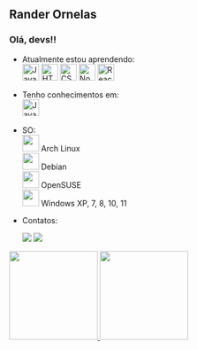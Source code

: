 ## Rander Ornelas
### Olá, devs!!

- Atualmente estou aprendendo:<br>
  <img src="https://cdn.jsdelivr.net/gh/devicons/devicon/icons/javascript/javascript-original.svg" title="Javascript" witdth="30px" height="30px"/>
  <img src="https://cdn.jsdelivr.net/gh/devicons/devicon/icons/html5/html5-original.svg" witdth="30px" title="HTML5" height="30px"/>
  <img src="https://cdn.jsdelivr.net/gh/devicons/devicon/icons/css3/css3-original.svg" witdth="30px" title="CSS3" height="30px"/>
  <img src="https://cdn.jsdelivr.net/gh/devicons/devicon/icons/nodejs/nodejs-original.svg" witdth="30px" title="NodeJS" height="30px"/>
  <img src="https://cdn.jsdelivr.net/gh/devicons/devicon/icons/react/react-original.svg" witdth="30px" title="React" height="30px"/>
<!--   <img src="https://cdn.jsdelivr.net/gh/devicons/devicon/icons/angularjs/angularjs-original.svg" width="30px" title="Angular" height="30px"/> -->

- Tenho conhecimentos em:<br>
	<img src="https://cdn.jsdelivr.net/gh/devicons/devicon/icons/java/java-original.svg" title="Java" witdth="30px" height="30px"/>
<!--   <img src="https://cdn.jsdelivr.net/gh/devicons/devicon/icons/python/python-original.svg" title="Python" witdth="30px" height="30px"/> -->

- SO:<br>
  <img src="https://cdn.jsdelivr.net/gh/devicons/devicon/icons/linux/linux-original.svg" witdth="30px" height="30px"/> Arch Linux <br>
  <img src="https://cdn.jsdelivr.net/gh/devicons/devicon/icons/debian/debian-original.svg" witdth="30px" height="30px"/> Debian <br>
  <img src="https://cdn.jsdelivr.net/gh/devicons/devicon/icons/linux/linux-original.svg" witdth="30px" height="30px"/> OpenSUSE <br>
  <img src="https://cdn.jsdelivr.net/gh/devicons/devicon/icons/windows8/windows8-original.svg" witdth="30px" height="30px"/> Windows XP, 7, 8, 10, 11

- Contatos:<br>
  <div>
  <a href="https://www.linkedin.com/in/randerornelas" target="_blank"><img src="https://img.shields.io/badge/-LinkedIn-%230077B5?style=for-the-badge&logo=linkedin&logoColor=white" target="_blank"></a>   
  <a href="mailto:randerornelas@gmail.com"><img src="https://img.shields.io/badge/Gmail-D14836?style=for-the-badge&logo=gmail&logoColor=white" target="_blank"></a>
  </div>
  

<a href="https://github.com/randerornelas">
<img height="160em" src="https://github-readme-stats.vercel.app/api/top-langs/?username=randerornelas&layout=compact&langs_count=7&theme=merko"/>
<img height="160em" src="https://github-readme-stats.vercel.app/api?username=randerornelas&show_icons=true&theme=merko&include_all_commits=true&count_private=true"/>


<!---
randerornelas/randerornelas is a ✨ special ✨ repository because its `README.md` (this file) appears on your GitHub profile.
You can click the Preview link to take a look at your changes.
--->
